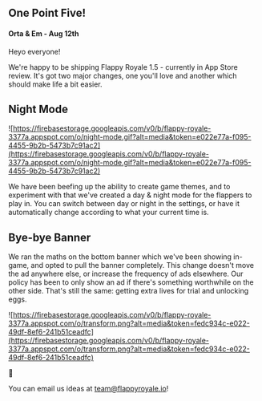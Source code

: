 [//]: # "Making changes to a post? To preview: restart the server, and invalidate the cache for the news page"

## One Point Five!

#### Orta & Em - Aug 12th

Heyo everyone!

We're happy to be shipping Flappy Royale 1.5 - currently in App Store review. It's got two major changes, one you'll
love and another which should make life a bit easier.

## Night Mode

![https://firebasestorage.googleapis.com/v0/b/flappy-royale-3377a.appspot.com/o/night-mode.gif?alt=media&token=e022e77a-f095-4455-9b2b-5473b7c91ac2](https://firebasestorage.googleapis.com/v0/b/flappy-royale-3377a.appspot.com/o/night-mode.gif?alt=media&token=e022e77a-f095-4455-9b2b-5473b7c91ac2)

We have been beefing up the ability to create game themes, and to experiment with that we've created a day & night mode
for the flappers to play in. You can switch between day or night in the settings, or have it automatically change
according to what your current time is.

## Bye-bye Banner

We ran the maths on the bottom banner which we've been showing in-game, and opted to pull the banner completely. This
change doesn't move the ad anywhere else, or increase the frequency of ads elsewhere. Our policy has been to only show
an ad if there's something worthwhile on the other side. That's still the same: getting extra lives for trial and
unlocking eggs.

![https://firebasestorage.googleapis.com/v0/b/flappy-royale-3377a.appspot.com/o/transform.png?alt=media&token=fedc934c-e022-49df-8ef6-241b51ceadfc](https://firebasestorage.googleapis.com/v0/b/flappy-royale-3377a.appspot.com/o/transform.png?alt=media&token=fedc934c-e022-49df-8ef6-241b51ceadfc)

:tada:

You can email us ideas at [team@flappyroyale.io](mailto:team@flappyroyale.io)!
